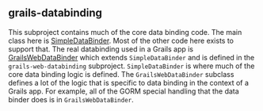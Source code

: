 ## grails-databinding

This subproject contains much of the core data binding code.  The main class here is
[SimpleDataBinder](./src/main/groovy/grails/databinding/SimpleDataBinder.groovy).  Most of the other code
 here exists to support that.  The real databinding used in a Grails app is
 [GrailsWebDataBinder](../grails-web-databinding/src/main/groovy/grails/web/databinding/WebDataBinding.groovy) which
 extends `SimpleDataBinder` and is defined in the `grails-web-databinding` subproject.  `SimpleDataBinder` is where
 much of the core data binding logic is defined. The `GrailsWebDataBinder` subclass defines a lot of the logic that
  is specific to data binding in the context of a Grails app.  For example, all of the GORM special handling that the
  data binder does is in `GrailsWebDataBinder`.
